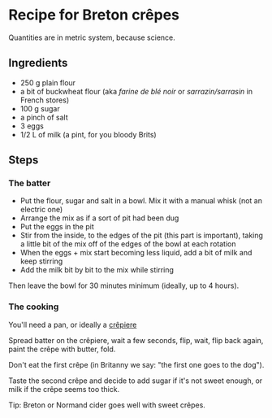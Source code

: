 # Recipe for Breton crêpes

Quantities are in metric system, because science.

## Ingredients

- 250 g plain flour
- a bit of buckwheat flour (aka _farine de blé noir_ or _sarrazin/sarrasin_ in French stores)
- 100 g sugar
- a pinch of salt
- 3 eggs
- 1/2 L of milk (a pint, for you bloody Brits)

## Steps

### The batter

- Put the flour, sugar and salt in a bowl. Mix it with a manual whisk
  (not an electric one)
- Arrange the mix as if a sort of pit had been dug
- Put the eggs in the pit
- Stir from the inside, to the edges of the pit (this part is important),
  taking a little bit of the mix off of the edges of the bowl at each rotation
- When the eggs + mix start becoming less liquid, add a bit of milk
  and keep stirring
- Add the milk bit by bit to the mix while stirring

Then leave the bowl for 30 minutes minimum (ideally, up to 4 hours).

### The cooking

You'll need a pan, or ideally a [crêpiere](http://www.amazon.co.uk/VonShef-Professional-Quality-Electric-Spreader/dp/B00AMJ2IJK/ref=sr_1_1?s=kitchen&ie=UTF8&qid=1409134365&sr=1-1&keywords=Krampouz)

Spread batter on the crêpiere, wait a few seconds, flip, wait,
flip back again, paint the crêpe with butter, fold.

Don't eat the first crêpe (in Britanny we say: "the first one goes to the dog").

Taste the second crêpe and decide to add sugar if it's not sweet enough,
or milk if the crêpe seems too thick.

Tip: Breton or Normand cider goes well with sweet crêpes.
